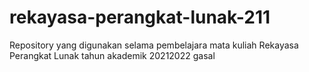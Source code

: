 # rekayasa-perangkat-lunak-211
Repository yang digunakan selama pembelajara mata kuliah Rekayasa Perangkat Lunak tahun akademik 20212022 gasal
